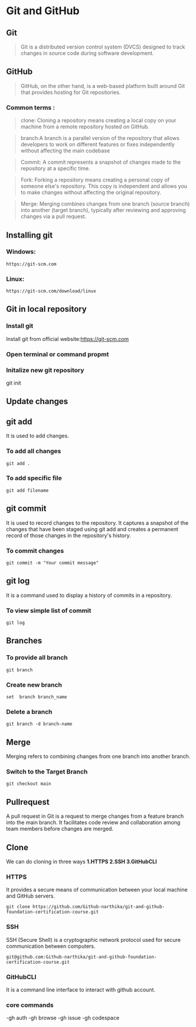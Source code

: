 # Git and GitHub
## Git 
>Git is a distributed version control system (DVCS) designed to track changes in source code during software development.
## GitHub
>GitHub, on the other hand, is a web-based platform built around Git that provides hosting for Git repositories.
### Common terms :
>clone: Cloning a repository means creating a local copy on your machine from a remote repository hosted on GitHub.

>branch:A branch is a parallel version of the repository that allows developers to work on different features or fixes independently without affecting the main codebase

>Commit: A commit represents a snapshot of changes made to the repository at a specific time. 

>Fork: Forking a repository means creating a personal copy of someone else's repository. This copy is independent and allows you to make changes without affecting the original repository.

>Merge: Merging combines changes from one branch (source branch) into another (target branch), typically after reviewing and approving changes via a pull request.
## Installing git
### Windows:
```
https://git-scm.com
```
### Linux:
```
https://git-scm.com/download/linux
```
## Git in local repository
### Install git
Install git from official website:https://git-scm.com
### Open terminal or command propmt
### Initalize new git repository
git init

## Update changes
## git add
It is used to add changes.
### To add all changes
```
git add .
```
### To add specific file
```
git add filename
```
## git commit
It is used to record changes to the repository. It captures a snapshot of the changes that have been staged using git add and creates a permanent record of those changes in the repository's history.
### To commit changes
```
git commit -m "Your commit message"
```

## git log
 It is a command used to display a history of commits in a repository.
 ### To view simple list of commit
 ```
git log
```
## Branches
### To provide all branch
```
git branch
```
### Create new branch
```
set  branch branch_name
```
### Delete a branch
```
git branch -d branch-name
```
## Merge
Merging refers to combining changes from one branch into another branch.
### Switch to the Target Branch
```
git checkout main
```
## Pullrequest
A pull request in Git is a request to merge changes from a feature branch into the main branch. It facilitates code review and collaboration among team members before changes are merged.

## Clone
We can do cloning in three ways **1.HTTPS    2.SSH    3.GitHubCLI**
### HTTPS
It provides a secure means of communication between your local machine and GitHub servers.
```
git clone https://github.com/Github-narthika/git-and-github-foundation-certification-course.git
```
### SSH
SSH (Secure Shell) is a cryptographic network protocol used for secure communication between computers.
```
git@github.com:Github-narthika/git-and-github-foundation-certification-course.git
```
### GitHubCLI
It is a command line interface to interact with github account.
### core commands
-gh auth
-gh browse
-gh issue
-gh codespace

